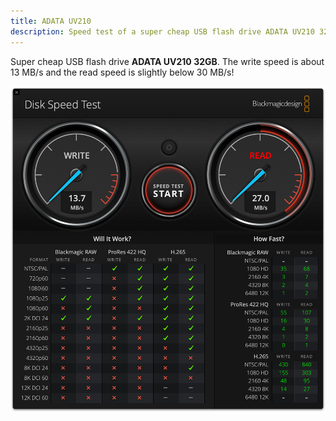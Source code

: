 ```yaml
---
title: ADATA UV210
description: Speed test of a super cheap USB flash drive ADATA UV210 32GB
---
```


Super cheap USB flash drive **ADATA UV210 32GB**. The write speed is about 13 MB/s and the read speed is slightly below 30 MB/s!

![USB Flash ADATA UV210 32GB](ADATA_UV210_32GB.png)